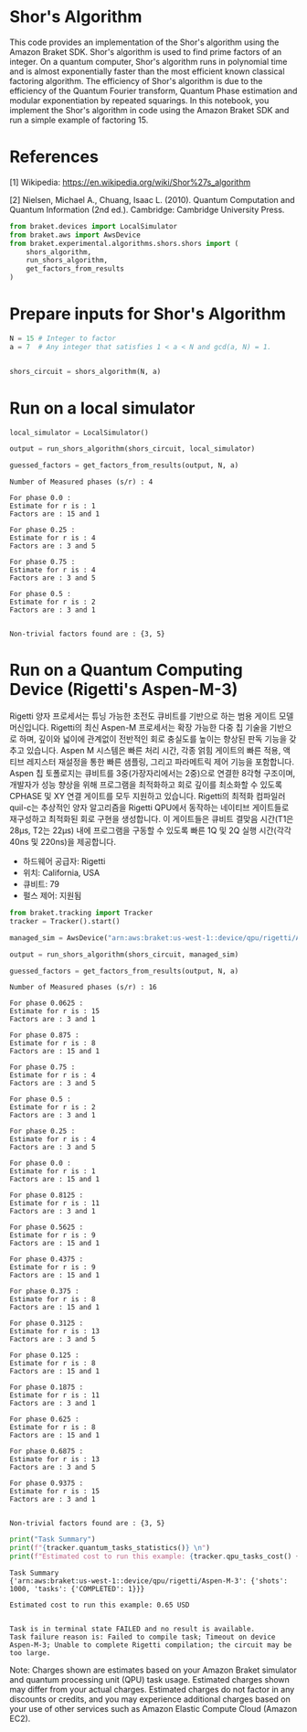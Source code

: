 # Shor's Algorithm

This code provides an implementation of the Shor's algorithm using the Amazon Braket SDK. Shor's algorithm is used to find prime factors of an integer. On a quantum computer, Shor's algorithm runs in polynomial time and is almost exponentially faster than the most efficient known classical factoring algorithm. The efficiency of Shor's algorithm is due to the efficiency of the Quantum Fourier transform, Quantum Phase estimation and modular exponentiation by repeated squarings. In this notebook, you implement the Shor's algorithm in code using the Amazon Braket SDK and run a simple example of factoring 15.

# References 

[1] Wikipedia: https://en.wikipedia.org/wiki/Shor%27s_algorithm

[2] Nielsen, Michael A., Chuang, Isaac L. (2010). Quantum Computation and Quantum Information (2nd ed.). Cambridge: Cambridge University Press.


```python
from braket.devices import LocalSimulator
from braket.aws import AwsDevice
from braket.experimental.algorithms.shors.shors import (
    shors_algorithm,
    run_shors_algorithm,
    get_factors_from_results
)

```

# Prepare inputs for Shor's Algorithm


```python
N = 15 # Integer to factor 
a = 7  # Any integer that satisfies 1 < a < N and gcd(a, N) = 1.


shors_circuit = shors_algorithm(N, a)
```

# Run on a local simulator


```python
local_simulator = LocalSimulator()

output = run_shors_algorithm(shors_circuit, local_simulator)

guessed_factors = get_factors_from_results(output, N, a)

```

    Number of Measured phases (s/r) : 4
    
    For phase 0.0 :
    Estimate for r is : 1
    Factors are : 15 and 1
    
    For phase 0.25 :
    Estimate for r is : 4
    Factors are : 3 and 5
    
    For phase 0.75 :
    Estimate for r is : 4
    Factors are : 3 and 5
    
    For phase 0.5 :
    Estimate for r is : 2
    Factors are : 3 and 1
    
    
    Non-trivial factors found are : {3, 5}


# Run on a Quantum Computing Device (Rigetti's Aspen-M-3)

Rigetti 양자 프로세서는 튜닝 가능한 초전도 큐비트를 기반으로 하는 범용 게이트 모델 머신입니다. Rigetti의 최신 Aspen-M 프로세서는 확장 가능한 다중 칩 기술을 기반으로 하며, 깊이와 넓이에 관계없이 전반적인 회로 충실도를 높이는 향상된 판독 기능을 갖추고 있습니다. Aspen M 시스템은 빠른 처리 시간, 각종 얽힘 게이트의 빠른 적용, 액티브 레지스터 재설정을 통한 빠른 샘플링, 그리고 파라메트릭 제어 기능을 포함합니다. Aspen 칩 토폴로지는 큐비트를 3중(가장자리에서는 2중)으로 연결한 8각형 구조이며, 개발자가 성능 향상을 위해 프로그램을 최적화하고 회로 깊이를 최소화할 수 있도록 CPHASE 및 XY 연결 게이트를 모두 지원하고 있습니다. Rigetti의 최적화 컴파일러 quil-c는 추상적인 양자 알고리즘을 Rigetti QPU에서 동작하는 네이티브 게이트들로 재구성하고 최적화된 회로 구현을 생성합니다. 이 게이트들은 큐비트 결맞음 시간(T1은 28µs, T2는 22µs) 내에 프로그램을 구동할 수 있도록 빠른 1Q 및 2Q 실행 시간(각각 40ns 및 220ns)을 제공합니다.

- 하드웨어 공급자: Rigetti
- 위치: California, USA
- 큐비트: 79
- 펄스 제어: 지원됨


```python
from braket.tracking import Tracker
tracker = Tracker().start()
```


```python
managed_sim = AwsDevice("arn:aws:braket:us-west-1::device/qpu/rigetti/Aspen-M-3")

output = run_shors_algorithm(shors_circuit, managed_sim)

guessed_factors = get_factors_from_results(output, N, a)
```

    Number of Measured phases (s/r) : 16
    
    For phase 0.0625 :
    Estimate for r is : 15
    Factors are : 3 and 1
    
    For phase 0.875 :
    Estimate for r is : 8
    Factors are : 15 and 1
    
    For phase 0.75 :
    Estimate for r is : 4
    Factors are : 3 and 5
    
    For phase 0.5 :
    Estimate for r is : 2
    Factors are : 3 and 1
    
    For phase 0.25 :
    Estimate for r is : 4
    Factors are : 3 and 5
    
    For phase 0.0 :
    Estimate for r is : 1
    Factors are : 15 and 1
    
    For phase 0.8125 :
    Estimate for r is : 11
    Factors are : 3 and 1
    
    For phase 0.5625 :
    Estimate for r is : 9
    Factors are : 15 and 1
    
    For phase 0.4375 :
    Estimate for r is : 9
    Factors are : 15 and 1
    
    For phase 0.375 :
    Estimate for r is : 8
    Factors are : 15 and 1
    
    For phase 0.3125 :
    Estimate for r is : 13
    Factors are : 3 and 5
    
    For phase 0.125 :
    Estimate for r is : 8
    Factors are : 15 and 1
    
    For phase 0.1875 :
    Estimate for r is : 11
    Factors are : 3 and 1
    
    For phase 0.625 :
    Estimate for r is : 8
    Factors are : 15 and 1
    
    For phase 0.6875 :
    Estimate for r is : 13
    Factors are : 3 and 5
    
    For phase 0.9375 :
    Estimate for r is : 15
    Factors are : 3 and 1
    
    
    Non-trivial factors found are : {3, 5}



```python
print("Task Summary")
print(f"{tracker.quantum_tasks_statistics()} \n")
print(f"Estimated cost to run this example: {tracker.qpu_tasks_cost() + tracker.simulator_tasks_cost():.2f} USD")
```

    Task Summary
    {'arn:aws:braket:us-west-1::device/qpu/rigetti/Aspen-M-3': {'shots': 1000, 'tasks': {'COMPLETED': 1}}} 
    
    Estimated cost to run this example: 0.65 USD


    Task is in terminal state FAILED and no result is available.
    Task failure reason is: Failed to compile task; Timeout on device Aspen-M-3; Unable to complete Rigetti compilation; the circuit may be too large.


Note: Charges shown are estimates based on your Amazon Braket simulator and quantum processing unit (QPU) task usage. Estimated charges shown may differ from your actual charges. Estimated charges do not factor in any discounts or credits, and you may experience additional charges based on your use of other services such as Amazon Elastic Compute Cloud (Amazon EC2).
